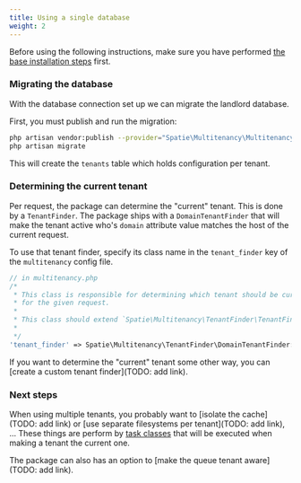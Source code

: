 ```yaml
---
title: Using a single database
weight: 2
---
```


Before using the following instructions, make sure you have performed [the base installation steps](/laravel-multitenancy/v1/installation/base-installation) first.

### Migrating the database

With the database connection set up we can migrate the landlord database. 

First, you must publish and run the migration:

```bash
php artisan vendor:publish --provider="Spatie\Multitenancy\MultitenancyServiceProvider" --tag="migrations"
php artisan migrate
```

This will create the `tenants` table which holds configuration per tenant.

### Determining the current tenant

Per request, the package can determine the "current" tenant. This is done by a `TenantFinder`. The package ships with a `DomainTenantFinder` that will make the tenant active who's `domain` attribute value matches the host of the current request.

To use that tenant finder, specify its class name in the `tenant_finder` key of the `multitenancy` config file.

```php
// in multitenancy.php
/*
 * This class is responsible for determining which tenant should be current
 * for the given request.
 *
 * This class should extend `Spatie\Multitenancy\TenantFinder\TenantFinder`
 *
 */
'tenant_finder' => Spatie\Multitenancy\TenantFinder\DomainTenantFinder::class,
```

If you want to determine the "current" tenant some other way, you can [create a custom tenant finder](TODO: add link).

### Next steps

When using multiple tenants, you probably want to [isolate the cache](TODO: add link) or [use separate filesystems per tenant](TODO: add link), ... These things are perform by [task classes](/laravel-multitenancy/v1/using-tasks-to-prepare-the-environment/overview/) that will be executed when making a tenant the current one.

The package can also has an option to [make the queue tenant aware](TODO: add link).
